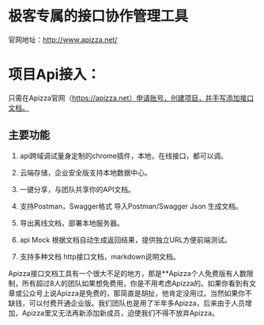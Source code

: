 # 极客专属的接口协作管理工具

官网地址：http://www.apizza.net/

# **项目Api接入**：

只需在Apizza官网（https://apizza.net）申请账号，创建项目，并手写添加接口文档。

## 主要功能

1. api跨域调试量身定制的chrome插件，本地，在线接口，都可以调。

2. 云端存储，企业安全版支持本地数据中心。

3. 一键分享，与团队共享你的API文档。

4. 支持Postman，Swagger格式 导入Postman/Swagger Json 生成文档。

5. 导出离线文档，部署本地服务器。

6. api Mock 根据文档自动生成返回结果，提供独立URL方便前端测试。

7. 支持多种文档 http接口文档，markdown说明文档。

   

Apizza接口文档工具有一个很大不足的地方，那是**Apizza个人免费版有人数限制，所有超过8人的团队如果想免费用，你是不用考虑Apizza的。如果你看到有文章或公众号上说Apizza是免费的，那简直是胡扯，他肯定没用过。当然如果你不缺钱，可以付费开通企业版。我们团队也是用了半年多Apizza，后来由于人员增加，Apizza里又无法再新添加新成员，迫使我们不得不放弃Apizza。